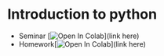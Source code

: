 # Introduction to python

* Seminar [![Open In Colab](https://colab.research.google.com/assets/colab-badge.svg)](link here)
* Homework[![Open In Colab](https://colab.research.google.com/assets/colab-badge.svg)](link here)